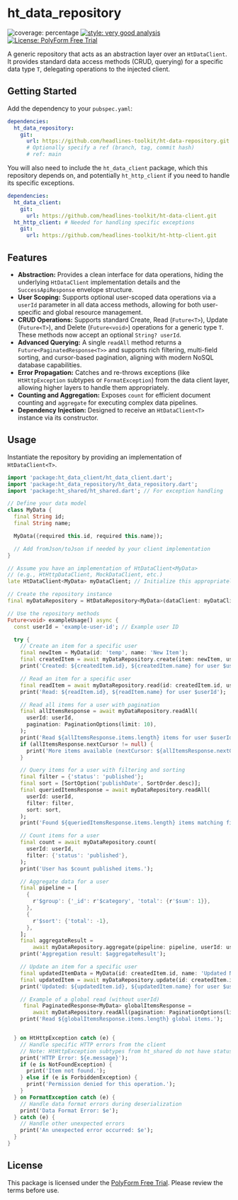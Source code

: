 # ht_data_repository

![coverage: percentage](https://img.shields.io/badge/coverage-100-green)
[![style: very good analysis](https://img.shields.io/badge/style-very_good_analysis-B22C89.svg)](https://pub.dev/packages/very_good_analysis)
[![License: PolyForm Free Trial](https://img.shields.io/badge/License-PolyForm%20Free%20Trial-blue)](https://polyformproject.org/licenses/free-trial/1.0.0)

A generic repository that acts as an abstraction layer over an `HtDataClient`. It provides standard data access methods (CRUD, querying) for a specific data type `T`, delegating operations to the injected client.

## Getting Started

Add the dependency to your `pubspec.yaml`:

```yaml
dependencies:
  ht_data_repository:
    git:
      url: https://github.com/headlines-toolkit/ht-data-repository.git
      # Optionally specify a ref (branch, tag, commit hash)
      # ref: main
```

You will also need to include the `ht_data_client` package, which this repository depends on, and potentially `ht_http_client` if you need to handle its specific exceptions.

```yaml
dependencies:
  ht_data_client:
    git:
      url: https://github.com/headlines-toolkit/ht-data-client.git
  ht_http_client: # Needed for handling specific exceptions
    git:
      url: https://github.com/headlines-toolkit/ht-http-client.git
```

## Features

*   **Abstraction:** Provides a clean interface for data operations, hiding the underlying `HtDataClient` implementation details and the `SuccessApiResponse` envelope structure.
*   **User Scoping:** Supports optional user-scoped data operations via a `userId` parameter in all data access methods, allowing for both user-specific and global resource management.
*   **CRUD Operations:** Supports standard Create, Read (`Future<T>`), Update (`Future<T>`), and Delete (`Future<void>`) operations for a generic type `T`. These methods now accept an optional `String? userId`.
*   **Advanced Querying:** A single `readAll` method returns a `Future<PaginatedResponse<T>>` and supports rich filtering, multi-field sorting, and cursor-based pagination, aligning with modern NoSQL database capabilities.
*   **Error Propagation:** Catches and re-throws exceptions (like `HtHttpException` subtypes or `FormatException`) from the data client layer, allowing higher layers to handle them appropriately.
*   **Counting and Aggregation:** Exposes `count` for efficient document
    counting and `aggregate` for executing complex data pipelines.
*   **Dependency Injection:** Designed to receive an `HtDataClient<T>` instance via its constructor.

## Usage

Instantiate the repository by providing an implementation of `HtDataClient<T>`.

```dart
import 'package:ht_data_client/ht_data_client.dart';
import 'package:ht_data_repository/ht_data_repository.dart';
import 'package:ht_shared/ht_shared.dart'; // For exception handling

// Define your data model
class MyData {
  final String id;
  final String name;

  MyData({required this.id, required this.name});

  // Add fromJson/toJson if needed by your client implementation
}

// Assume you have an implementation of HtDataClient<MyData>
// (e.g., HtHttpDataClient, MockDataClient, etc.)
late HtDataClient<MyData> myDataClient; // Initialize this appropriately

// Create the repository instance
final myDataRepository = HtDataRepository<MyData>(dataClient: myDataClient);

// Use the repository methods
Future<void> exampleUsage() async {
  const userId = 'example-user-id'; // Example user ID

  try {
    // Create an item for a specific user
    final newItem = MyData(id: 'temp', name: 'New Item');
    final createdItem = await myDataRepository.create(item: newItem, userId: userId);
    print('Created: ${createdItem.id}, ${createdItem.name} for user $userId');

    // Read an item for a specific user
    final readItem = await myDataRepository.read(id: createdItem.id, userId: userId);
    print('Read: ${readItem.id}, ${readItem.name} for user $userId');

    // Read all items for a user with pagination
    final allItemsResponse = await myDataRepository.readAll(
      userId: userId,
      pagination: PaginationOptions(limit: 10),
    );
    print('Read ${allItemsResponse.items.length} items for user $userId.');
    if (allItemsResponse.nextCursor != null) {
      print('More items available (nextCursor: ${allItemsResponse.nextCursor})');
    }

    // Query items for a user with filtering and sorting
    final filter = {'status': 'published'};
    final sort = [SortOption('publishDate', SortOrder.desc)];
    final queriedItemsResponse = await myDataRepository.readAll(
      userId: userId,
      filter: filter,
      sort: sort,
    );
    print('Found ${queriedItemsResponse.items.length} items matching filter for user $userId.');

    // Count items for a user
    final count = await myDataRepository.count(
      userId: userId,
      filter: {'status': 'published'},
    );
    print('User has $count published items.');

    // Aggregate data for a user
    final pipeline = [
      {
        r'$group': {'_id': r'$category', 'total': {r'$sum': 1}},
      },
      {
        r'$sort': {'total': -1},
      },
    ];
    final aggregateResult =
        await myDataRepository.aggregate(pipeline: pipeline, userId: userId);
    print('Aggregation result: $aggregateResult');

    // Update an item for a specific user
    final updatedItemData = MyData(id: createdItem.id, name: 'Updated Name');
    final updatedItem = await myDataRepository.update(id: createdItem.id, item: updatedItemData, userId: userId);
    print('Updated: ${updatedItem.id}, ${updatedItem.name} for user $userId');

    // Example of a global read (without userId)
     final PaginatedResponse<MyData> globalItemsResponse =
        await myDataRepository.readAll(pagination: PaginationOptions(limit: 5));
    print('Read ${globalItemsResponse.items.length} global items.');


  } on HtHttpException catch (e) {
    // Handle specific HTTP errors from the client
    // Note: HtHttpException subtypes from ht_shared do not have statusCode
    print('HTTP Error: ${e.message}');
    if (e is NotFoundException) {
      print('Item not found.');
    } else if (e is ForbiddenException) {
      print('Permission denied for this operation.');
    }
  } on FormatException catch (e) {
    // Handle data format errors during deserialization
    print('Data Format Error: $e');
  } catch (e) {
    // Handle other unexpected errors
    print('An unexpected error occurred: $e');
  }
}

```

## License

This package is licensed under the [PolyForm Free Trial](LICENSE). Please review the terms before use.
